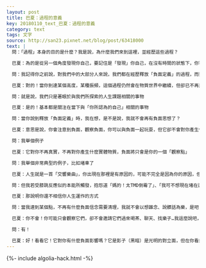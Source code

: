 ```yaml
---
layout: post
title: 巴夏：過程的意義
key: 20180110_text_巴夏：過程的意義
category: text
tags: 文字
source: http://san23.pixnet.net/blog/post/63418000
text: |
  問：「過程」本身的目的是什麼？我是說，為什麼我們來到這裡，並經歷這些過程？

  巴夏：為的是從另一個角度發現你自己，要記住是「發現」你自己，在沒有時間的狀態下，你可以瞬間切換到另一個全新的視角，但你卻無法體驗「發現」這一個過程，而「發現」同樣也是一種「有效」的體驗，是另一種視角，另一種體驗一切所是/神的方式，和「瞬間改變」一樣，同樣有效，但它只是另一種視角，「發現」的過程本身也是有效的，是獨一無二的視角，也是獨一無二的體驗

  問：我記得你之前說，對我們中的大部分人來說，我們都在經歷釋放「負面定義」的過程，而我們所經歷的過程中，也包含了發現「負面定義」，並把它們轉換成能為我所用的「正面定義」

  巴夏：對的！當你到達某個高度，某種振頻，這個過程仍然會在物質世界中繼續，但卻已不再是釋放負面定義的過程，一旦你變得完全積極正面，不再有什麼「負面定義」需要釋放，你仍然可以保持在身體裡，並進入第四密度，此時，這個過程將發生改變，不再是釋放負面信念，而是釋放那些與「你所知道的自己」不再相關的事物。這麼說吧，這是個精簡的過程，不再想「加」什麼（為學日益），而是想「減」什麼（為道日損），減損至你的核心，也就是你的真正本質

  問：就是說，我們只是著眼於與我們所探索的人生課題相關的事物

  巴夏：是的！基本都是關注在當下與「你所認為的自己」相關的事物

  問：當你說到釋放「負面定義」時，我在想，是不是說，我就不會再有負面思想了？

  巴夏：意思是說，你會注意到負面，觀察負面，你可以與負面一起玩耍，但它卻不會對你產生什麼影響，因為你是站在一個「中性」的視角，來觀察它

  問：我舉個例子

  巴夏：它對你不再真實，不再對你產生什麼實體物質，負面將只會是你的一個「觀察點」

  問：我舉個非常典型的例子，比如堵車了

  巴夏：人生就是一首「交響樂曲」，你出現在那裡是有原因的，可能不完全是因為你的原因，但肯定是有原因的，你在那個時間點，出現在那裡，可能是為了服務某人，你堵在那裡，可能是因此而躲過了前面路上一場你所不知道的車禍，因為交通堵塞而放慢速度的你，也可能剛好也錯過了你的「死期」，如果堵車了，就好好享受「堵車風味」，趁機做些果醬麵包（Jam：果醬、擁堵）

  問：但我若受膝跳反應似的本能所觸發，抱怨道「媽的！太TMD倒霉了」、「我可不想現在堵在這裡」

  巴夏：那說明你還不相信你人生運作的方式

  問：當我達到某個點，不再有什麼負面信念需要清理，我就不會以想雜念、說髒話為樂，是吧？

  巴夏：你不會！你可能只會觀察它們，卻不會邀請它們過來喝茶、聊天、找樂子…我這麼說吧，你有沒看見地板上你的影子？

  問：有！

  巴夏：好！看看它！它對你有什麼負面影響嗎？它是影子（黑暗）是光明的對立面，但在你看來，只是個中性的物理現象，一個影子而已，沒啥大不了的！你也會這麼看待負面定義、負面能量，它們也都只是影子，影子需要出現在那裡，使得你能看見光，所以呢，謝謝影子吧！若沒有黑暗，我就看不見光了！
---
```


{%- include algolia-hack.html -%}
